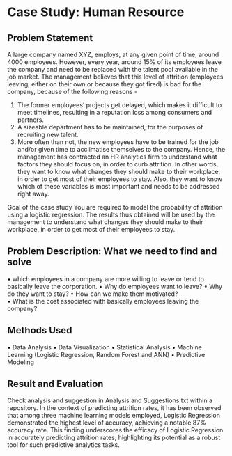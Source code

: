# Case Study: Human Resource

## Problem Statement
A large company named XYZ, employs, at any given point of time, around 4000 employees. However, every year, around 15% of its employees leave the company and need to be replaced with the talent pool available in the job market. The management believes that this level of attrition (employees leaving, either on their own or because they got fired) is bad for the company, because of the following reasons -
1. The former employees’ projects get delayed, which makes it difficult to meet timelines, resulting in a reputation loss among consumers and partners.
2. A sizeable department has to be maintained, for the purposes of recruiting new talent.
3. More often than not, the new employees have to be trained for the job and/or given time to acclimatise themselves to the company.
Hence, the management has contracted an HR analytics firm to understand what factors they should focus on, in order to curb attrition. In other words, they want to know what changes they should make to their workplace, in order to get most of their employees to stay. Also, they want to know which of these variables is most important and needs to be addressed right away.


Goal of the case study You are required to model the probability of attrition using a logistic regression. The results thus obtained will be used by the management to understand what changes they should make to their workplace, in order to get most of their employees to stay.

## Problem Description: What we need to find and solve
•	which employees in a company are more willing to leave or tend to basically leave the corporation.
•	Why do employees want to leave? 
•	Why do they want to stay? 
•	How can we make them motivated?  
•	What is the cost associated with basically employees leaving the company?

## Methods Used
•	Data Analysis 
•	Data Visualization
•	Statistical Analysis
•	Machine Learning (Logistic Regression, Random Forest and ANN)
•	Predictive Modeling

## Result and Evaluation
Check analysis and suggestion in Analysis and Suggestions.txt within a repository. 
In the context of predicting attrition rates, it has been observed that among three machine learning models employed, Logistic Regression demonstrated the highest level of accuracy, achieving a notable 87% accuracy rate. This finding underscores the efficacy of Logistic Regression in accurately predicting attrition rates, highlighting its potential as a robust tool for such predictive analytics tasks.
